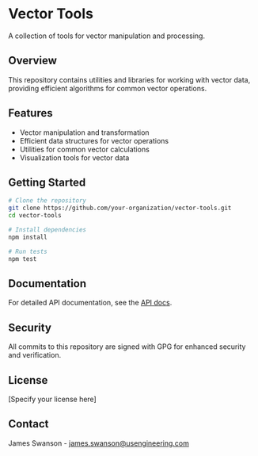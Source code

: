 # Vector Tools

A collection of tools for vector manipulation and processing.

## Overview

This repository contains utilities and libraries for working with vector data, providing efficient algorithms for common vector operations.

## Features

- Vector manipulation and transformation
- Efficient data structures for vector operations
- Utilities for common vector calculations
- Visualization tools for vector data

## Getting Started

```bash
# Clone the repository
git clone https://github.com/your-organization/vector-tools.git
cd vector-tools

# Install dependencies
npm install

# Run tests
npm test
```

## Documentation

For detailed API documentation, see the [API docs](./docs/api.md).

## Security

All commits to this repository are signed with GPG for enhanced security and verification.

## License

[Specify your license here]

## Contact

James Swanson - james.swanson@usengineering.com